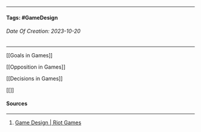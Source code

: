 __________________________________________________________________________
#### **Tags:** #GameDesign 
###### *Date Of Creation: 2023-10-20*
__________________________________________________________________________

[[Goals in Games]]

[[Opposition in Games]]

[[Decisions in Games]]

[[]]
#### Sources
__________________________________________________________________________
1. [Game Design | Riot Games](https://www.riotgames.com/en/artedu/game-design)